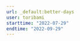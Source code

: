 ```yaml
---
url: _default:better-days
user: toribami
starttime: "2022-07-29"
endtime: "2022-09-29"
---
```

<reserve />